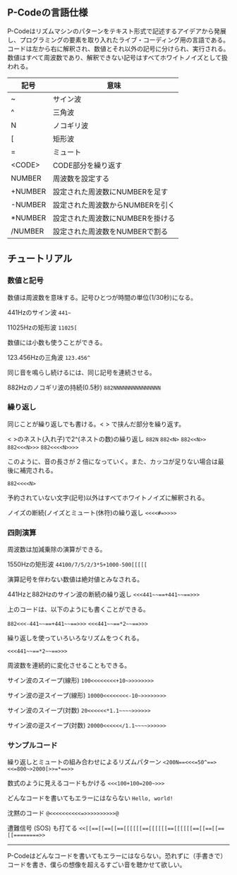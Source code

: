 ## P-Codeの言語仕様

P-Codeはリズムマシンのパターンをテキスト形式で記述するアイデアから発展し、プログラミングの要素を取り入れたライブ・コーディング用の言語である。コードは左から右に解釈され、数値とそれ以外の記号に分けられ、実行される。数値はすべて周波数であり、解釈できない記号はすべてホワイトノイズとして扱われる。

| 記号  | 意味 |
| ------------- | ------------- |
| ~ | サイン波  |
| ^ | 三角波|
| N | ノコギリ波  |
| [ | 矩形波 |
| = | ミュート |
| \<CODE\> | CODE部分を繰り返す |
| NUMBER | 周波数を設定する |
| +NUMBER | 設定された周波数にNUMBERを足す |
| -NUMBER | 設定された周波数からNUMBERを引く |
| *NUMBER | 設定された周波数にNUMBERを掛ける |
| /NUMBER | 設定された周波数をNUMBERで割る |

## チュートリアル

### 数値と記号

数値は周波数を意味する。記号ひとつが時間の単位(1/30秒)になる。

441Hzのサイン波
`441~`

11025Hzの矩形波
`11025[`

数値には小数も使うことができる。

123.456Hzの三角波
`123.456^`

同じ音を鳴らし続けるには、同じ記号を連続させる。

882Hzのノコギリ波の持続(0.5秒)
`882NNNNNNNNNNNNNNN`

### 繰り返し
同じことが繰り返しでも書ける。< > で挟んだ部分を繰り返す。 

< >のネスト(入れ子)で2^(ネストの数)の繰り返し
`882N`
`882<N>`
`882<<N>>`
`882<<<N>>>`
`882<<<<N>>>>`

このように、音の長さが 2 倍になっていく。また、カッコが足りない場合は最後に補完される。

`882<<<<N>`

予約されていない文字(記号)以外はすべてホワイトノイズに解釈される。

ノイズの断続(ノイズとミュート(休符)の繰り返し
`<<<<#=>>>>`

### 四則演算

周波数は加減乗除の演算ができる。

1550Hzの矩形波
`44100/7/5/2/3*5+1000-500[[[[[`

演算記号を伴わない数値は絶対値とみなされる。

441Hzと882Hzのサイン波の断続の繰り返し 
`<<<441~~==+441~~==>>>`

上のコードは、以下のようにも書くことができる。

`882<<<-441~~==+441~~==>>>`
`<<<441~~==*2~~==>>>`

繰り返しを使っていろいろなリズムをつくれる。

`<<<441~~==*2~~==>>>`

周波数を連続的に変化させることもできる。

サイン波のスイープ(線形)
`100<<<<<<<<+10~>>>>>>>>`

サイン波の逆スイープ(線形)
`10000<<<<<<<<-10~>>>>>>>>`

サイン波のスイープ(対数)
`20<<<<<<*1.1~~~~>>>>>>`

サイン波の逆スイープ(対数)
`20000<<<<<</1.1~~~~>>>>>>`

### サンプルコード

繰り返しとミュートの組み合わせによるリズムパターン
`<200N==<<<=50^==><<=800~>2000[>>=*==>>`

数式のように見えるコードもかける
`<<<100+100=200~>>>`

どんなコードを書いてもエラーにはならない
`Hello, world!`

沈黙のコード
`@<<<<<<<<<<=>>>>>>>>>>@`

遭難信号 (SOS) も打てる
`<<[[==[[==[[==[[[[[[==[[[[[[==[[[[[[==[[==[[==[[========>>`

---

P-Codeはどんなコードを書いてもエラーにはならない。恐れずに（手書きで）コードを書き、僕らの想像を超えるすごい音を聴かせて欲しい。
